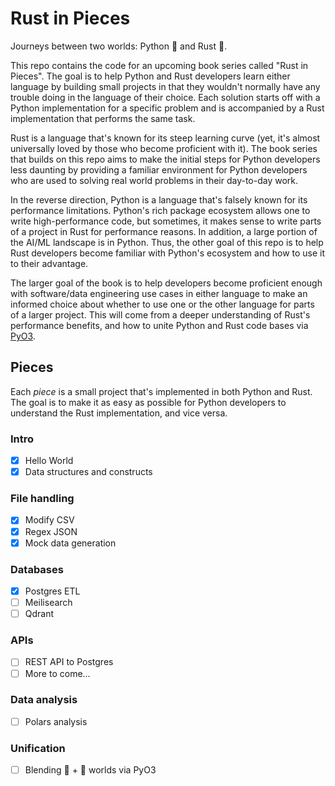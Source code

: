 # Rust in Pieces

Journeys between two worlds: Python 🐍 and Rust 🦀.

This repo contains the code for an upcoming book series called "Rust in Pieces". The goal is to help Python and Rust developers learn either language by building small projects in that they wouldn't normally have any trouble doing in the language of their choice. Each solution starts off with a Python implementation for a specific problem and is accompanied by a Rust implementation that performs the same task.

Rust is a language that's known for its steep learning curve (yet, it's almost universally loved by those who become proficient with it). The book series that builds on this repo aims to make the initial steps for Python developers less daunting by providing a familiar environment for Python developers who are used to solving real world problems in their day-to-day work. 

In the reverse direction, Python is a language that's falsely known for its performance limitations. Python's rich package ecosystem allows one to write high-performance code, but sometimes, it makes sense to write parts of a project in Rust for performance reasons. In addition, a large portion of the AI/ML landscape is in Python. Thus, the other goal of this repo is to help Rust developers become familiar with Python's ecosystem and how to use it to their advantage.

The larger goal of the book is to help developers become proficient enough with software/data engineering use cases in either language to make an informed choice about whether to use one or the other language for parts of a larger project. This will come from a deeper understanding of Rust's performance benefits, and how to unite Python and Rust code bases via [PyO3](https://github.com/PyO3/pyo3).

## Pieces

Each *piece* is a small project that's implemented in both Python and Rust. The goal is to make it as easy as possible for Python developers to understand the Rust implementation, and vice versa.

### Intro
- [x] Hello World
- [x] Data structures and constructs

### File handling
- [x] Modify CSV
- [x] Regex JSON
- [x] Mock data generation

### Databases
- [x] Postgres ETL
- [ ] Meilisearch
- [ ] Qdrant

### APIs
- [ ] REST API to Postgres
- [ ] More to come...

### Data analysis
- [ ] Polars analysis

### Unification
- [ ] Blending 🐍 + 🦀 worlds via PyO3